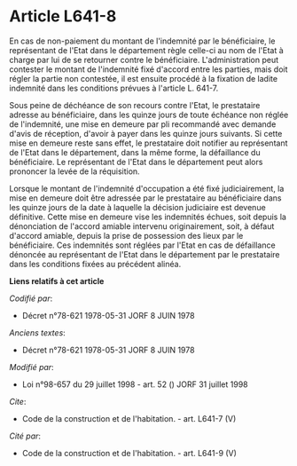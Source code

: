 # Article L641-8

En cas de non-paiement du montant de l'indemnité par le bénéficiaire, le représentant de l'Etat dans le département règle
celle-ci au nom de l'Etat à charge par lui de se retourner contre le bénéficiaire. L'administration peut contester le montant
de l'indemnité fixé d'accord entre les parties, mais doit régler la partie non contestée, il est ensuite procédé à la
fixation de ladite indemnité dans les conditions prévues à l'article L. 641-7. 

Sous peine de déchéance de son recours contre l'Etat, le prestataire adresse au bénéficiaire, dans les quinze jours de toute
échéance non réglée de l'indemnité, une mise en demeure par pli recommandé avec demande d'avis de réception, d'avoir à payer
dans les quinze jours suivants. Si cette mise en demeure reste sans effet, le prestataire doit notifier au représentant de
l'Etat dans le département, dans la même forme, la défaillance du bénéficiaire. Le représentant de l'Etat dans le département
peut alors prononcer la levée de la réquisition. 

Lorsque le montant de l'indemnité d'occupation a été fixé judiciairement, la mise en demeure doit être adressée par le
prestataire au bénéficiaire dans les quinze jours de la date à laquelle la décision judiciaire est devenue définitive. Cette
mise en demeure vise les indemnités échues, soit depuis la dénonciation de l'accord amiable intervenu originairement, soit, à
défaut d'accord amiable, depuis la prise de possession des lieux par le bénéficiaire. Ces indemnités sont réglées par l'Etat
en cas de défaillance dénoncée au représentant de l'Etat dans le département par le prestataire dans les conditions fixées au
précédent alinéa.

**Liens relatifs à cet article**

_Codifié par_:

  - Décret n°78-621 1978-05-31 JORF 8 JUIN 1978

_Anciens textes_:

  - Décret n°78-621 1978-05-31 JORF 8 JUIN 1978

_Modifié par_:

  - Loi n°98-657 du 29 juillet 1998 - art. 52 () JORF 31 juillet 1998

_Cite_:

  - Code de la construction et de l'habitation. - art. L641-7 (V)

_Cité par_:

  - Code de la construction et de l'habitation. - art. L641-9 (V)
